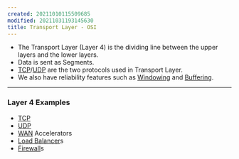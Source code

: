 ```yaml
---
created: 20211010115509685
modified: 20211031193145630
title: Transport Layer - OSI
---
```


- The Transport Layer (Layer 4) is the dividing line between the upper layers and the lower layers.
- Data is sent as Segments.
- [TCP](#TCP)/[UDP](#UDP) are the two protocols used in Transport Layer.
- We also have reliability features such as [Windowing](#Windowing) and [Buffering](#Buffering).

---

### Layer 4 Examples

- [TCP](#TCP)
- [UDP](#UDP)
- [WAN](#WAN) Accelerators
- [Load Balancer](#Load%20Balancer)s
- [Firewall](#Firewall)s
